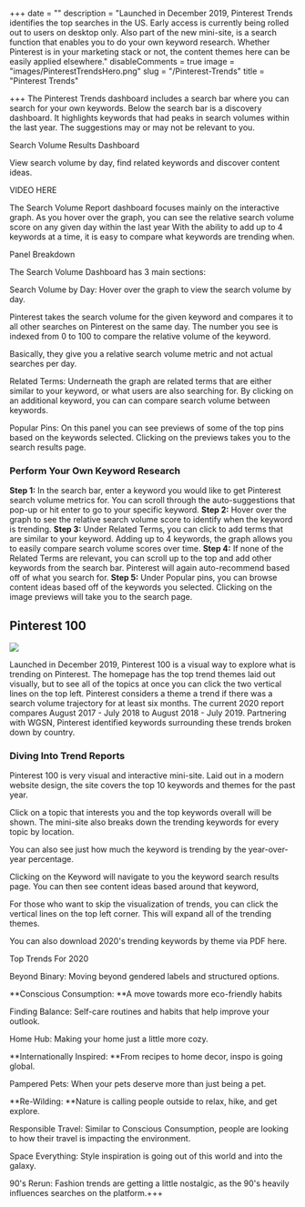 +++
date = ""
description = "Launched in December 2019, Pinterest Trends identifies the top searches in the US. Early access is currently being rolled out to users on desktop only. Also part of the new mini-site, is a search function that enables you to do your own keyword research. Whether Pinterest is in your marketing stack or not, the content themes here can be easily applied elsewhere."
disableComments = true
image = "images/PinterestTrendsHero.png"
slug = "/Pinterest-Trends"
title = "Pinterest Trends"

+++
The Pinterest Trends dashboard includes a search bar where you can search for your own keywords.
Below the search bar is a discovery dashboard. It highlights keywords that had peaks in search volumes within the last year. The suggestions may or may not be relevant to you.

Search Volume Results Dashboard

View search volume by day, find related keywords and discover content ideas.

VIDEO HERE

The Search Volume Report dashboard focuses mainly on the interactive graph.
As you hover over the graph, you can see the relative search volume score on any given day within the last year
With the ability to add up to 4 keywords at a time, it is easy to compare what keywords are trending when.

Panel Breakdown

The Search Volume Dashboard has 3 main sections:

Search Volume by Day: Hover over the graph to view the search volume by day.

Pinterest takes the search volume for the given keyword and compares it to all other searches on Pinterest on the same day.
The number you see is indexed from 0 to 100 to compare the relative volume of the keyword.

Basically, they give you a relative search volume metric and not actual searches per day.

Related Terms: Underneath the graph are related terms that are either similar to your keyword, or what users are also searching for.
By clicking on an additional keyword, you can can compare search volume between keywords.

Popular Pins: On this panel you can see previews of some of the top pins based on the keywords selected. Clicking on the previews takes you to the search results page.

### Perform Your Own Keyword Research

**Step 1:** In the search bar, enter a keyword you would like to get Pinterest search volume metrics for. You can scroll through the auto-suggestions that pop-up or hit enter to go to your specific keyword.
**Step 2:** Hover over the graph to see the relative search volume score to identify when the keyword is trending.
**Step 3:** Under Related Terms, you can click to add terms that are similar to your keyword. Adding up to 4 keywords, the graph allows you to easily compare search volume scores over time.
**Step 4:** If none of the Related Terms are relevant, you can scroll up to the top and add other keywords from the search bar. Pinterest will again auto-recommend based off of what you search for.
**Step 5:** Under Popular pins, you can browse content ideas based off of the keywords you selected. Clicking on the image previews will take you to the search page.

## Pinterest 100

![](/uploads/trend100.png)

Launched in December 2019, Pinterest 100 is a visual way to explore what is trending on Pinterest.
The homepage has the top trend themes laid out visually, but to see all of the topics at once you can click the two vertical lines on the top left.
Pinterest considers a theme a trend if there was a search volume trajectory for at least six months.
The current 2020 report compares August 2017 - July 2018 to August 2018 - July 2019.
Partnering with WGSN, Pinterest identified keywords surrounding these trends broken down by country.

### Diving Into Trend Reports

Pinterest 100 is very visual and interactive mini-site. Laid out in a modern website design, the site covers the top 10 keywords and themes for the past year.

Click on a topic that interests you and the top keywords overall will be shown. The mini-site also breaks down the trending keywords for every topic by location.

You can also see just how much the keyword is trending by the year-over-year percentage.

Clicking on the Keyword will navigate to you the keyword search results page. You can then see content ideas based around that keyword,

For those who want to skip the visualization of trends, you can click the vertical lines on the top left corner. This will expand all of the trending themes.

You can also download 2020's trending keywords by theme via PDF here.

Top Trends For 2020

Beyond Binary: Moving beyond gendered labels and structured options.

\**Conscious Consumption: **A move towards more eco-friendly habits

Finding Balance: Self-care routines and habits that help improve your outlook.

Home Hub: Making your home just a little more cozy.

\**Internationally Inspired: **From recipes to home decor, inspo is going global.

Pampered Pets: When your pets deserve more than just being a pet.

\**Re-Wilding: **Nature is calling people outside to relax, hike, and get explore.

Responsible Travel: Similar to Conscious Consumption, people are looking to how their travel is impacting the environment.

Space Everything: Style inspiration is going out of this world and into the galaxy.

90's Rerun: Fashion trends are getting a little nostalgic, as the 90's heavily influences searches on the platform.+++
